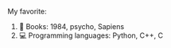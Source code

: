 My favorite:
  1. :book: Books: 1984, psycho, Sapiens
  2. :computer: Programming languages: Python, C++, C
  
